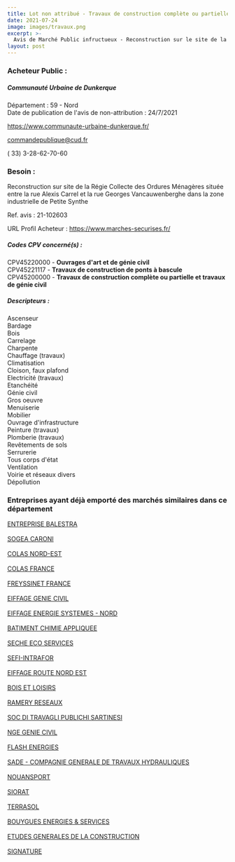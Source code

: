 ```yaml
---
title: Lot non attribué - Travaux de construction complète ou partielle et travaux de génie civil + autres travaux
date: 2021-07-24
image: images/travaux.png
excerpt: >-
  Avis de Marché Public infructueux - Reconstruction sur le site de la régie collecte des ordures ménagères - 15 lots
layout: post
---
```


### Acheteur Public :
##### Communauté Urbaine de Dunkerque
Département : 59 - Nord<br/>
Date de publication de l'avis de non-attribution : 24/7/2021


https://www.communaute-urbaine-dunkerque.fr/

commandepublique@cud.fr

( 33) 3-28-62-70-60
### Besoin :

Reconstruction sur site de la Régie Collecte des Ordures Ménagères située entre la rue Alexis Carrel et la rue Georges Vancauwenberghe dans la zone industrielle de Petite Synthe

Ref. avis : 21-102603

URL Profil Acheteur : https://www.marches-securises.fr/

##### Codes CPV concerné(s) :
CPV45220000 - **Ouvrages d'art et de génie civil** <br/>
CPV45221117 - **Travaux de construction de ponts à bascule** <br/>
CPV45200000 - **Travaux de construction complète ou partielle et travaux de génie civil** <br/>

##### Descripteurs :
Ascenseur <br/>
Bardage <br/>
Bois <br/>
Carrelage <br/>
Charpente <br/>
Chauffage (travaux) <br/>
Climatisation <br/>
Cloison, faux plafond <br/>
Electricité (travaux) <br/>
Etanchéité <br/>
Génie civil <br/>
Gros oeuvre <br/>
Menuiserie <br/>
Mobilier <br/>
Ouvrage d'infrastructure <br/>
Peinture (travaux) <br/>
Plomberie (travaux) <br/>
Revêtements de sols <br/>
Serrurerie <br/>
Tous corps d'état <br/>
Ventilation <br/>
Voirie et réseaux divers <br/>
Dépollution <br/>

### Entreprises ayant déjà emporté des marchés similaires dans ce département
<a href="/entreprise-544/siren-305837767">ENTREPRISE BALESTRA</a><br/><br/>
<a href="/entreprise-547/siren-328619721">SOGEA CARONI</a><br/><br/>
<a href="/entreprise-547/siren-329198337">COLAS NORD-EST</a><br/><br/>
<a href="/entreprise-547/siren-329338883">COLAS FRANCE</a><br/><br/>
<a href="/entreprise-548/siren-334057361">FREYSSINET FRANCE</a><br/><br/>
<a href="/entreprise-551/siren-352745749">EIFFAGE GENIE CIVIL</a><br/><br/>
<a href="/entreprise-553/siren-388784928">EIFFAGE ENERGIE SYSTEMES - NORD</a><br/><br/>
<a href="/entreprise-554/siren-391925666">BATIMENT CHIMIE APPLIQUEE</a><br/><br/>
<a href="/entreprise-554/siren-393307053">SECHE ECO SERVICES</a><br/><br/>
<a href="/entreprise-555/siren-398903203">SEFI-INTRAFOR</a><br/><br/>
<a href="/entreprise-555/siren-402096267">EIFFAGE ROUTE NORD EST</a><br/><br/>
<a href="/entreprise-556/siren-403701238">BOIS ET LOISIRS</a><br/><br/>
<a href="/entreprise-558/siren-421664418">RAMERY RESEAUX</a><br/><br/>
<a href="/entreprise-563/siren-477764898">SOC DI TRAVAGLI PUBLICHI SARTINESI</a><br/><br/>
<a href="/entreprise-565/siren-487469330">NGE GENIE CIVIL</a><br/><br/>
<a href="/entreprise-566/siren-492916580">FLASH ENERGIES</a><br/><br/>
<a href="/entreprise-572/siren-562077503">SADE - COMPAGNIE GENERALE DE TRAVAUX HYDRAULIQUES</a><br/><br/>
<a href="/entreprise-573/siren-654801398">NOUANSPORT</a><br/><br/>
<a href="/entreprise-573/siren-676820137">SIORAT</a><br/><br/>
<a href="/entreprise-573/siren-722017290">TERRASOL</a><br/><br/>
<a href="/entreprise-574/siren-775664873">BOUYGUES ENERGIES & SERVICES</a><br/><br/>
<a href="/entreprise-577/siren-802054528">ETUDES GENERALES DE LA CONSTRUCTION</a><br/><br/>
<a href="/entreprise-582/siren-968502377">SIGNATURE</a><br/><br/>
